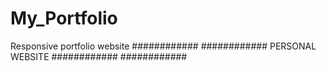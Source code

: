 # My_Portfolio
Responsive portfolio website
############
############
PERSONAL WEBSITE
############
############


